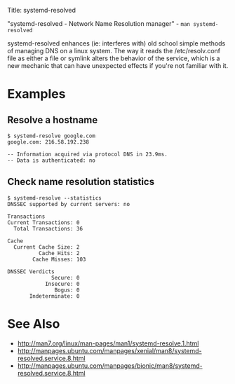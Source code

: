 Title: systemd-resolved

"systemd-resolved - Network Name Resolution manager" - `man systemd-resolved`

systemd-resolved enhances (ie: interferes with) old school simple methods of managing DNS on a linux system. The way it reads the /etc/resolv.conf file as either a file or symlink alters the behavior of the service, which is a new mechanic that can have unexpected effects if you're not familiar with it.

# Examples

## Resolve a hostname

```
$ systemd-resolve google.com
google.com: 216.58.192.238

-- Information acquired via protocol DNS in 23.9ms.
-- Data is authenticated: no
```

## Check name resolution statistics

```
$ systemd-resolve --statistics
DNSSEC supported by current servers: no

Transactions
Current Transactions: 0
  Total Transactions: 36

Cache
  Current Cache Size: 2
          Cache Hits: 2
        Cache Misses: 103

DNSSEC Verdicts
              Secure: 0
            Insecure: 0
               Bogus: 0
       Indeterminate: 0
```

# See Also

- <http://man7.org/linux/man-pages/man1/systemd-resolve.1.html>
- <http://manpages.ubuntu.com/manpages/xenial/man8/systemd-resolved.service.8.html>
- <http://manpages.ubuntu.com/manpages/bionic/man8/systemd-resolved.service.8.html>
